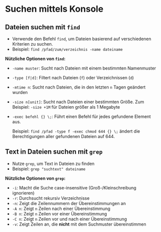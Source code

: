 # Suchen mittels Konsole

## Dateien suchen mit `find`

- Verwende den Befehl `find`, um Dateien basierend auf verschiedenen Kriterien zu suchen.
- Beispiel: `find /pfad/zum/verzeichnis -name dateiname`

**Nützliche Optionen von `find`:**

- `-name muster`: Sucht nach Dateien mit einem bestimmten Namenmuster
- `-type [f|d]`: Filtert nach Dateien (`f`) oder Verzeichnissen (`d`)
- `-mtime n`: Sucht nach Dateien, die in den letzten `n` Tagen geändert wurden
- `-size n[unit]`: Sucht nach Dateien einer bestimmten Größe. Zum Beispiel: `-size +1M` für Dateien größer als 1 Megabyte
- `-exec befehl {} \;`: Führt einen Befehl für jedes gefundene Element aus.

  Beispiel: `find /pfad -type f -exec chmod 644 {} \;` ändert die Berechtigungen aller gefundenen Dateien auf 644.

## Text in Dateien suchen mit `grep` 

- Nutze `grep`, um Text in Dateien zu finden
- Beispiel: `grep "suchtext" dateiname`

**Nützliche Optionen von `grep`:**

- `-i`: Macht die Suche case-insensitive (Groß-/Kleinschreibung ignorieren)
- `-r`: Durchsucht rekursiv Verzeichnisse
- `-n`: Zeigt die Zeilennummern der Übereinstimmungen an
- `-A n`: Zeigt `n` Zeilen nach einer Übereinstimmung
- `-B n`: Zeigt `n` Zeilen vor einer Übereinstimmung
- `-C n`: Zeigt `n` Zeilen vor und nach einer Übereinstimmung
- `-v`: Zeigt Zeilen an, die **nicht** mit dem Suchmuster übereinstimmen
